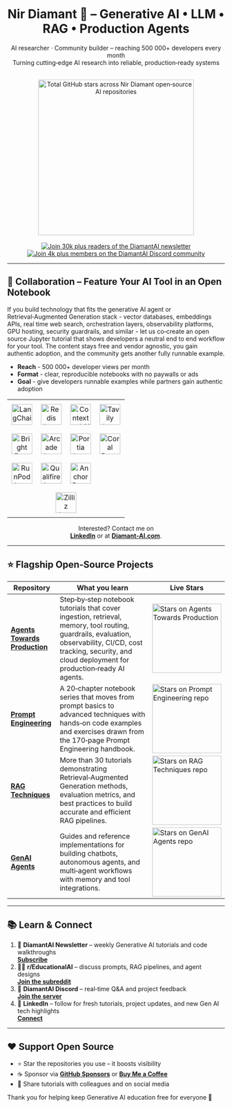 <!--
  keywords: generative ai, llm, retrieval augmented generation, prompt engineering tutorials, production ai agents, langchain, langgraph, vector search, guardrails, open source
-->

<h1 align="center">Nir Diamant 🤖 – Generative AI • LLM • RAG • Production Agents</h1>

<div align="center">

AI researcher · Community builder – reaching 500 000+ developers every month  
Turning cutting‑edge AI research into reliable, production‑ready systems

<!-- Dynamic total‑stars card -->
<br>
<img
  src="https://github-readme-stats.vercel.app/api?username=NirDiamant&count_private=true&show_icons=false&hide=commits,prs,issues,contribs&hide_rank=true&custom_title=Total%20GitHub%20Stars&hide_border=true"
  alt="Total GitHub stars across Nir Diamant open‑source AI repositories"
  width="360"
/>
<br><br>

<!-- Static badges -->
<a href="https://diamantai.substack.com">
  <img src="https://img.shields.io/badge/Newsletter-30k%2B-green?style=for-the-badge"
       alt="Join 30k plus readers of the DiamantAI newsletter">
</a>
<a href="https://discord.gg/cA6Aa4uyDX">
  <img src="https://img.shields.io/badge/Discord-4k%2B%20members-5865F2?style=for-the-badge&logo=discord&logoColor=white"
       alt="Join 4k plus members on the DiamantAI Discord community">
</a>
</div>

---

## 🤝 Collaboration – Feature Your AI Tool in an Open Notebook

If you build technology that fits the generative AI agent or Retrieval‑Augmented Generation stack - vector databases, embeddings APIs, real time web search, orchestration layers, observability platforms, GPU hosting, security guardrails, and similar - let us co‑create an open source Jupyter tutorial that shows developers a neutral end to end workflow for your tool. The content stays free and vendor agnostic, you gain authentic adoption, and the community gets another fully runnable example.



- **Reach** - 500 000+ developer views per month  
- **Format** - clear, reproducible notebooks with no paywalls or ads  
- **Goal** - give developers runnable examples while partners gain authentic adoption

 <!-- partner logos -->
<div align="center">

<table>
  <tr>
    <td align="center" style="padding:10px">
      <a href="https://langchain.com" title="LangChain">
        <img src="https://raw.githubusercontent.com/NirDiamant/agents-towards-production/main/assets/repos_images/sponsors_logos/trimmed_padded/trimmed_padded_langchain.png"
             alt="LangChain logo" height="48">
      </a>
    </td>
    <td align="center" style="padding:10px">
      <a href="https://redis.io/try-free/?utm_source=nir&utm_medium=cpa&utm_campaign=2025-05-ai_in_production-influencer-nir&utm_content=sd-software_download-7013z000001WaRY" title="Redis">
        <img src="https://raw.githubusercontent.com/NirDiamant/agents-towards-production/main/assets/repos_images/sponsors_logos/trimmed_padded/trimmed_padded_Redis.png"
             alt="Redis logo" height="48">
      </a>
    </td>
    <td align="center" style="padding:10px">
      <a href="https://app.contextual.ai/?utm_campaign=agents-towards-production&utm_source=diamantai&utm_medium=github&utm_content=notebook" title="Contextual AI">
        <picture>
          <source media="(prefers-color-scheme: dark)"
                  srcset="https://raw.githubusercontent.com/NirDiamant/agents-towards-production/main/assets/repos_images/sponsors_logos/trimmed_padded/trimmed_padded_contextual_white.png">
          <img src="https://raw.githubusercontent.com/NirDiamant/agents-towards-production/main/assets/repos_images/sponsors_logos/trimmed_padded/trimmed_padded_contextual_black.png"
               alt="Contextual AI logo" height="48">
        </picture>
      </a>
    </td>
    <td align="center" style="padding:10px">
      <a href="https://app.tavily.com/home/?utm_source=github&utm_medium=referral&utm_campaign=nir_diamant" title="Tavily">
        <img src="https://raw.githubusercontent.com/NirDiamant/agents-towards-production/main/assets/repos_images/sponsors_logos/trimmed_padded/trimmed_padded_tavily.png"
             alt="Tavily logo" height="48">
      </a>
    </td>
  </tr>
  <tr>
    <td align="center" style="padding:10px">
      <a href="https://brightdata.com/ai?utm_source=brand&utm_campaign=brnd-mkt_github_nirdiamant_logo" title="Bright Data">
        <img src="https://raw.githubusercontent.com/NirDiamant/agents-towards-production/main/assets/repos_images/sponsors_logos/trimmed_padded/trimmed_padded_brightdata.png"
             alt="Bright Data logo" height="48">
      </a>
    </td>
    <td align="center" style="padding:10px">
      <a href="https://api.arcade.dev/signup?utm_source=github&utm_medium=notebook&utm_campaign=nir_diamant&utm_content=tutorial" title="Arcade">
        <picture>
          <source media="(prefers-color-scheme: dark)"
                  srcset="https://raw.githubusercontent.com/NirDiamant/agents-towards-production/main/assets/repos_images/sponsors_logos/trimmed_padded/trimmed_padded_arcade_white_tight.png">
          <img src="https://raw.githubusercontent.com/NirDiamant/agents-towards-production/main/assets/repos_images/sponsors_logos/trimmed_padded/trimmed_padded_arcade_black.png"
               alt="Arcade logo" height="48">
        </picture>
      </a>
    </td>
    <td align="center" style="padding:10px">
      <a href="https://portiaai.org/3J8gAwY" title="Portia">
        <picture>
          <source media="(prefers-color-scheme: dark)"
                  srcset="https://raw.githubusercontent.com/NirDiamant/agents-towards-production/main/assets/repos_images/sponsors_logos/trimmed_padded/trimmed_padded_portia_white_tight.png">
          <img src="https://raw.githubusercontent.com/NirDiamant/agents-towards-production/main/assets/repos_images/sponsors_logos/trimmed_padded/trimmed_padded_portia_black_tight.png"
               alt="Portia logo" height="48">
        </picture>
      </a>
    </td>
    <td align="center" style="padding:10px">
      <a href="https://docs.coralprotocol.org/CoralDoc/Introduction/UsingAgents#devmode?utm_source=github&utm_medium=referral&utm_campaign=nir_github&utm_id=nir_coralprotocol" title="Coral Protocol">
        <picture>
          <source media="(prefers-color-scheme: dark)"
                  srcset="https://raw.githubusercontent.com/NirDiamant/agents-towards-production/main/assets/repos_images/sponsors_logos/trimmed_padded/trimmed_padded_coral_white.png">
          <img src="https://raw.githubusercontent.com/NirDiamant/agents-towards-production/main/assets/repos_images/sponsors_logos/trimmed_padded/trimmed_padded_coral_black.png"
               alt="Coral Protocol logo" height="48">
        </picture>
      </a>
    </td>
  </tr>
  <tr>
    <td align="center" style="padding:10px">
      <a href="https://get.runpod.io/nirdiamant" title="RunPod">
        <img src="https://raw.githubusercontent.com/NirDiamant/agents-towards-production/main/assets/repos_images/sponsors_logos/trimmed_padded/trimmed_padded_runpod.svg"
             alt="RunPod logo" height="48">
      </a>
    </td>
    <td align="center" style="padding:10px">
      <a href="https://app.qualifire.ai?utm=agents-towards-production" title="Qualifire">
        <img src="https://raw.githubusercontent.com/NirDiamant/agents-towards-production/main/assets/repos_images/sponsors_logos/trimmed_padded/trimmed_padded_qualifire.png"
             alt="Qualifire logo" height="48">
      </a>
    </td>
    <td align="center" style="padding:10px">
      <a href="https://anchorbrowser.io?utm_source=agents-towards-production" title="Anchor Browser">
        <picture>
          <source media="(prefers-color-scheme: dark)"
                  srcset="https://raw.githubusercontent.com/NirDiamant/agents-towards-production/main/assets/repos_images/sponsors_logos/trimmed_padded/trimmed_padded_anchorbrowser_dark.png">
          <img src="https://raw.githubusercontent.com/NirDiamant/agents-towards-production/main/assets/repos_images/sponsors_logos/trimmed_padded/trimmed_padded_anchorbrowser_light.png"
               alt="Anchor Browser logo" height="48">
        </picture>
      </a>
    </td>
    <td align="center" style="padding:10px">
      <!-- Empty cell for alignment -->
    </td>
  </tr>
  <tr>
    <td align="center" colspan="4" style="padding:10px">
      <a href="https://cloud.zilliz.com/signup?utm_source=github&utm_medium=referral&utm_campaign=Nir-250512" title="Zilliz">
        <img src="https://raw.githubusercontent.com/NirDiamant/RAG_Techniques/main/images/ziliz_logo.png"
             alt="Zilliz logo" height="48">
      </a>
    </td>
  </tr>
</table>

</div>

<p align="center">
  Interested? Contact me on
  <br>
  <b><a href="https://www.linkedin.com/in/nir-diamant-ai/">LinkedIn</a></b>
  or at
  <b><a href="https://www.diamant-ai.com/">Diamant‑AI.com</a></b>.
</p>


---

## ⭐ Flagship Open‑Source Projects

| Repository | What you learn | Live Stars |
|------------|---------------|-----------|
| **[Agents Towards Production](https://github.com/NirDiamant/agents-towards-production)** | Step‑by‑step notebook tutorials that cover ingestion, retrieval, memory, tool routing, guardrails, evaluation, observability, CI/CD, cost tracking, security, and cloud deployment for production‑ready AI agents. | <img src="https://img.shields.io/github/stars/NirDiamant/agents-towards-production?label=Stars&style=for-the-badge" alt="Stars on Agents Towards Production" width="160"> |
| **[Prompt Engineering](https://github.com/NirDiamant/prompt_engineering)** | A 20‑chapter notebook series that moves from prompt basics to advanced techniques with hands‑on code examples and exercises drawn from the 170‑page Prompt Engineering handbook. | <img src="https://img.shields.io/github/stars/NirDiamant/prompt_engineering?label=Stars&style=for-the-badge" alt="Stars on Prompt Engineering repo" width="160"> |
| **[RAG Techniques](https://github.com/NirDiamant/rag_techniques)** | More than 30 tutorials demonstrating Retrieval‑Augmented Generation methods, evaluation metrics, and best practices to build accurate and efficient RAG pipelines. | <img src="https://img.shields.io/github/stars/NirDiamant/rag_techniques?label=Stars&style=for-the-badge" alt="Stars on RAG Techniques repo" width="160"> |
| **[GenAI Agents](https://github.com/NirDiamant/genai_agents)** | Guides and reference implementations for building chatbots, autonomous agents, and multi‑agent workflows with memory and tool integrations. | <img src="https://img.shields.io/github/stars/NirDiamant/genai_agents?label=Stars&style=for-the-badge" alt="Stars on GenAI Agents repo" width="160"> |

---

## 📚 Learn & Connect

1. 💌 **DiamantAI Newsletter** – weekly Generative AI tutorials and code walkthroughs  
   **[Subscribe](https://diamantai.substack.com)**
2. 🧑‍💻 **r/EducationalAI** – discuss prompts, RAG pipelines, and agent designs  
   **[Join the subreddit](https://www.reddit.com/r/EducationalAI/)**
3. 💬 **DiamantAI Discord** – real‑time Q&A and project feedback  
   **[Join the server](https://discord.gg/cA6Aa4uyDX)**
4. 🔗 **LinkedIn** – follow for fresh tutorials, project updates, and new Gen AI tech highlights  
   **[Connect](https://www.linkedin.com/in/nir-diamant-ai/)**

---

## ❤️ Support Open Source

- ⭐ Star the repositories you use – it boosts visibility  
- ☕ Sponsor via **[GitHub Sponsors](https://github.com/sponsors/NirDiamant)** or **[Buy Me a Coffee](https://buymeacoffee.com/diamantai)**  
- 📢 Share tutorials with colleagues and on social media

Thank you for helping keep Generative AI education free for everyone 🙏
